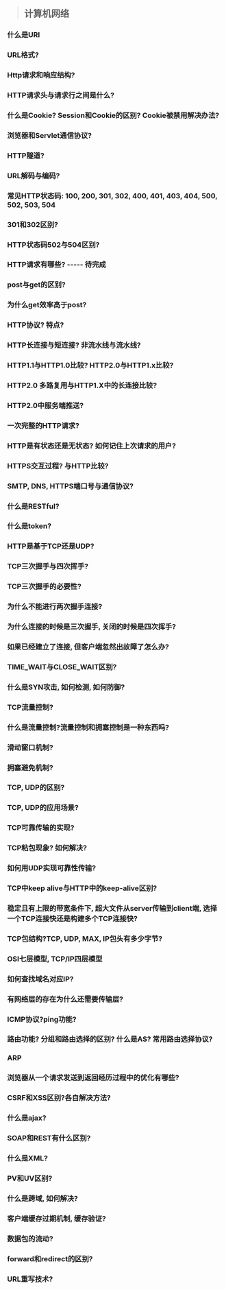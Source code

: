 > ## 计算机网络

### 什么是URI
### URL格式?
### Http请求和响应结构?
### HTTP请求头与请求行之间是什么? 
### 什么是Cookie? Session和Cookie的区别? Cookie被禁用解决办法?
### 浏览器和Servlet通信协议?
### HTTP隧道?
### URL解码与编码?
### 常见HTTP状态码: 100, 200, 301, 302, 400, 401, 403, 404, 500, 502, 503, 504
### 301和302区别?
### HTTP状态码502与504区别?
### HTTP请求有哪些? ----- 待完成
### post与get的区别?
### 为什么get效率高于post?
### HTTP协议? 特点?
### HTTP长连接与短连接? 非流水线与流水线?
### HTTP1.1与HTTP1.0比较? HTTP2.0与HTTP1.x比较?
### HTTP2.0 多路复用与HTTP1.X中的长连接比较?
### HTTP2.0中服务端推送?
### 一次完整的HTTP请求?
### HTTP是有状态还是无状态? 如何记住上次请求的用户? 
### HTTPS交互过程? 与HTTP比较?
### SMTP, DNS, HTTPS端口号与通信协议?
### 什么是RESTful?
### 什么是token? 
### HTTP是基于TCP还是UDP? 
### TCP三次握手与四次挥手?
### TCP三次握手的必要性?
### 为什么不能进行两次握手连接?
### 为什么连接的时候是三次握手, 关闭的时候是四次挥手?
### 如果已经建立了连接, 但客户端忽然出故障了怎么办?
### TIME_WAIT与CLOSE_WAIT区别?
### 什么是SYN攻击, 如何检测, 如何防御?
### TCP流量控制?
### 什么是流量控制?流量控制和拥塞控制是一种东西吗?
### 滑动窗口机制?
### 拥塞避免机制?
### TCP, UDP的区别? 
### TCP, UDP的应用场景? 
### TCP可靠传输的实现?
### TCP粘包现象? 如何解决?
### 如何用UDP实现可靠性传输?
### TCP中keep alive与HTTP中的keep-alive区别?
### 稳定且有上限的带宽条件下, 超大文件从server传输到client端, 选择一个TCP连接快还是构建多个TCP连接快?
### TCP包结构?TCP, UDP, MAX, IP包头有多少字节?
### OSI七层模型, TCP/IP四层模型
### 如何查找域名对应IP? 
### 有网络层的存在为什么还需要传输层?
### ICMP协议?ping功能?
### 路由功能? 分组和路由选择的区别? 什么是AS? 常用路由选择协议? 
### ARP
### 浏览器从一个请求发送到返回经历过程中的优化有哪些? 
### CSRF和XSS区别?各自解决方法?
### 什么是ajax?
### SOAP和REST有什么区别?
### 什么是XML?
### PV和UV区别?
### 什么是跨域, 如何解决? 
### 客户端缓存过期机制, 缓存验证?
### 数据包的流动?
### forward和redirect的区别?
### URL重写技术?